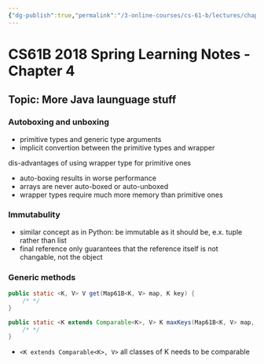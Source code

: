 ```yaml
---
{"dg-publish":true,"permalink":"/3-online-courses/cs-61-b/lectures/chapter-5/notes/chapter-5/","noteIcon":"","created":"2024-01-31T22:49:21.460+01:00","updated":"2024-01-31T22:50:53.904+01:00"}
---
```



# CS61B 2018 Spring Learning Notes - Chapter 4

## Topic: More Java launguage stuff
### Autoboxing and unboxing
- primitive types and generic type arguments
- implicit convertion between the primitive types and wrapper

dis-advantages of using wrapper type for primitive ones
- auto-boxing results in worse performance
- arrays are never auto-boxed or auto-unboxed
- wrapper types require much more memory than primitive ones

### Immutabulity
- similar concept as in Python: be immutable as it should be, e.x. tuple rather than list
- final reference only guarantees that the reference itself is not changable, not the object


### Generic methods
```java
public static <K, V> V get(Map61B<K, V> map, K key) {
    /* */
}
```

```java
public static <K extends Comparable<K>, V> K maxKeys(Map61B<K, V> map, K key) {
    /* */
}
```
- `<K extends Comparable<K>, V>` all classes of K needs to be comparable
